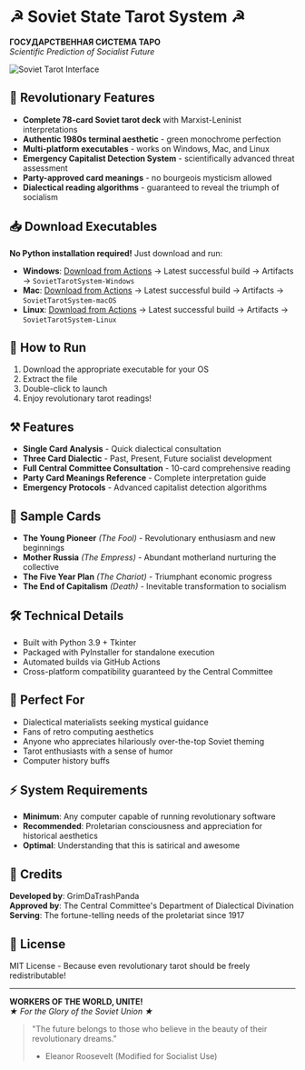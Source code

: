 # ☭ Soviet State Tarot System ☭

**ГОСУДАРСТВЕННАЯ СИСТЕМА ТАРО**  
*Scientific Prediction of Socialist Future*

![Soviet Tarot Interface](https://via.placeholder.com/800x400/001100/00FF00?text=SOVIET+TAROT+SYSTEM)

## 🌟 Revolutionary Features

- **Complete 78-card Soviet tarot deck** with Marxist-Leninist interpretations
- **Authentic 1980s terminal aesthetic** - green monochrome perfection
- **Multi-platform executables** - works on Windows, Mac, and Linux
- **Emergency Capitalist Detection System** - scientifically advanced threat assessment
- **Party-approved card meanings** - no bourgeois mysticism allowed
- **Dialectical reading algorithms** - guaranteed to reveal the triumph of socialism

## 📥 Download Executables

**No Python installation required!** Just download and run:

- **Windows**: [Download from Actions](../../actions) → Latest successful build → Artifacts → `SovietTarotSystem-Windows`
- **Mac**: [Download from Actions](../../actions) → Latest successful build → Artifacts → `SovietTarotSystem-macOS` 
- **Linux**: [Download from Actions](../../actions) → Latest successful build → Artifacts → `SovietTarotSystem-Linux`

## 🚀 How to Run

1. Download the appropriate executable for your OS
2. Extract the file
3. Double-click to launch
4. Enjoy revolutionary tarot readings!

## ⚒️ Features

- **Single Card Analysis** - Quick dialectical consultation
- **Three Card Dialectic** - Past, Present, Future socialist development
- **Full Central Committee Consultation** - 10-card comprehensive reading
- **Party Card Meanings Reference** - Complete interpretation guide
- **Emergency Protocols** - Advanced capitalist detection algorithms

## 🔮 Sample Cards

- **The Young Pioneer** *(The Fool)* - Revolutionary enthusiasm and new beginnings
- **Mother Russia** *(The Empress)* - Abundant motherland nurturing the collective
- **The Five Year Plan** *(The Chariot)* - Triumphant economic progress
- **The End of Capitalism** *(Death)* - Inevitable transformation to socialism

## 🛠️ Technical Details

- Built with Python 3.9 + Tkinter
- Packaged with PyInstaller for standalone execution
- Automated builds via GitHub Actions
- Cross-platform compatibility guaranteed by the Central Committee

## 🎯 Perfect For

- Dialectical materialists seeking mystical guidance
- Fans of retro computing aesthetics
- Anyone who appreciates hilariously over-the-top Soviet theming
- Tarot enthusiasts with a sense of humor
- Computer history buffs

## ⚡ System Requirements

- **Minimum**: Any computer capable of running revolutionary software
- **Recommended**: Proletarian consciousness and appreciation for historical aesthetics
- **Optimal**: Understanding that this is satirical and awesome

## 🌟 Credits

**Developed by**: GrimDaTrashPanda  
**Approved by**: The Central Committee's Department of Dialectical Divination  
**Serving**: The fortune-telling needs of the proletariat since 1917  

## 📄 License

MIT License - Because even revolutionary tarot should be freely redistributable!

---

**WORKERS OF THE WORLD, UNITE!**  
*★ For the Glory of the Soviet Union ★*

> "The future belongs to those who believe in the beauty of their revolutionary dreams."  
> - Eleanor Roosevelt (Modified for Socialist Use)
